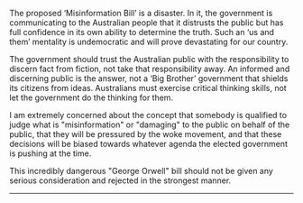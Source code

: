 The proposed ‘Misinformation Bill’ is a disaster. In it, the government is communicating to the Australian people that it distrusts
the public but has full confidence in its own ability to determine the truth. Such an ‘us and them’ mentality is undemocratic and will
prove devastating for our country.

The government should trust the Australian public with the responsibility to discern fact from fiction, not take that responsibility
away. An informed and discerning public is the answer, not a ‘Big Brother’ government that shields its citizens from ideas.
Australians must exercise critical thinking skills, not let the government do the thinking for them.

I am extremely concerned about the concept that somebody is qualified to judge what is "misinformation" or "damaging" to the
public on behalf of the public, that they will be pressured by the woke movement, and that these decisions will be biased towards
whatever agenda the elected government is pushing at the time.

This incredibly dangerous "George Orwell" bill should not be given any serious consideration and rejected in the strongest
manner.


-----

